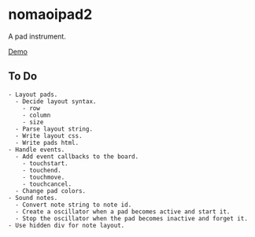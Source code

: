 # nomaoipad2

A pad instrument.

[Demo](https://tkojitu.github.io/nomaoipad2/)

## To Do

	- Layout pads.
	  - Decide layout syntax.
	    - row
	    - column
	    - size
	  - Parse layout string.
	  - Write layout css.
	  - Write pads html.
	- Handle events.
	  - Add event callbacks to the board.
	    - touchstart.
	    - touchend.
	    - touchmove.
	    - touchcancel.
	  - Change pad colors.
	- Sound notes.
	  - Convert note string to note id.
	  - Create a oscillator when a pad becomes active and start it.
	  - Stop the oscillator when the pad becomes inactive and forget it.
	- Use hidden div for note layout.
